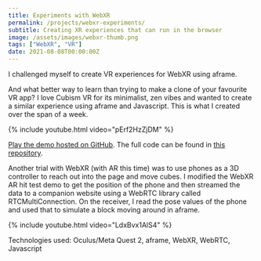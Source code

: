 ```yaml
---
title: Experiments with WebXR
permalink: /projects/webxr-experiments/
subtitle: Creating XR experiences that can run in the browser
image: /assets/images/webxr-thumb.png
tags: ["WebXR", "VR"]
date: 2021-08-08T00:00:00Z
---
```


I challenged myself to create VR experiences for WebXR using aframe. 

And what better way to learn than trying to make a clone of your favourite VR app? I love Cubism VR for its minimalist, zen vibes and wanted to create a similar experience using aframe and Javascript. This is what I created over the span of a week.

{% include youtube.html video="pErf2HzZjDM" %}

[Play the demo hosted on GitHub][demo]. The full code can be found in [this repository][repo].

Another trial with WebXR (with AR this time) was to use phones as a 3D controller to reach out into the page and move cubes. I modified the WebXR AR hit test demo to get the position of the phone and then streamed the data to a companion website using a WebRTC library called RTCMultiConnection. On the receiver, I read the pose values of the phone and used that to simulate a block moving around in aframe.

{% include youtube.html video="LdxBvx1AlS4" %}

Technologies used: Oculus/Meta Quest 2, aframe, WebXR, WebRTC, Javascript

[demo]: https://devpika.github.io/acubism/
[repo]: https://github.com/DevPika/acubism
